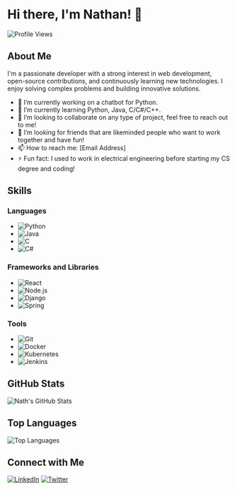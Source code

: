 # Hi there, I'm Nathan! 👋

![Profile Views](https://komarev.com/ghpvc/?username=nath8558&color=blueviolet)

## About Me

I'm a passionate developer with a strong interest in web development, open-source contributions, and continuously learning new technologies. I enjoy solving complex problems and building innovative solutions.

- 🔭 I’m currently working on a chatbot for Python.
- 🌱 I’m currently learning Python, Java, C/C#/C++.
- 👯 I’m looking to collaborate on any type of project, feel free to reach out to me!
- 🤔 I’m looking for friends that are likeminded people who want to work together and have fun!
- 📫 How to reach me: [Email Address]
- ⚡ Fun fact: I used to work in electrical engineering before starting my CS degree and coding!

## Skills

### Languages
- ![Python](https://img.shields.io/badge/-Python-000?&logo=Python)
- ![Java](https://img.shields.io/badge/-Java-000?&logo=Java)
- ![C](https://img.shields.io/badge/-C-000?&logo=C)
- ![C#](https://img.shields.io/badge/-C#-000?&logo=sharp)

### Frameworks and Libraries
- ![React](https://img.shields.io/badge/-React-000?&logo=React)
- ![Node.js](https://img.shields.io/badge/-Node.js-000?&logo=Node.js)
- ![Django](https://img.shields.io/badge/-Django-000?&logo=Django)
- ![Spring](https://img.shields.io/badge/-Spring-000?&logo=Spring)

### Tools
- ![Git](https://img.shields.io/badge/-Git-000?&logo=Git)
- ![Docker](https://img.shields.io/badge/-Docker-000?&logo=Docker)
- ![Kubernetes](https://img.shields.io/badge/-Kubernetes-000?&logo=Kubernetes)
- ![Jenkins](https://img.shields.io/badge/-Jenkins-000?&logo=Jenkins)

## GitHub Stats

![Nath's GitHub Stats](https://github-readme-stats.vercel.app/api?username=nath8558&show_icons=true&hide_border=true)

## Top Languages

![Top Languages](https://github-readme-stats.vercel.app/api/top-langs/?username=nath8558&layout=compact&hide_border=true)

## Connect with Me

[![LinkedIn](https://img.shields.io/badge/-LinkedIn-000?&logo=LinkedIn)](https://www.linkedin.com/in/nath8558)
[![Twitter](https://img.shields.io/badge/-Twitter-000?&logo=Twitter)](https://twitter.com/nath8558)

